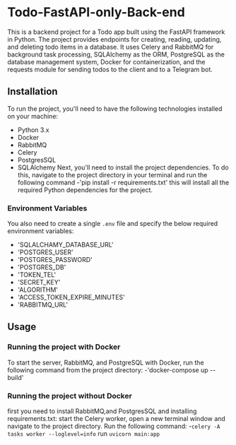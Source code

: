 # Todo-FastAPI-only-Back-end
This is a backend project for a Todo app built using the FastAPI framework in Python. The project provides endpoints for creating, reading, updating, and deleting todo items in a database. It uses Celery and RabbitMQ for background task processing, SQLAlchemy as the ORM, PostgreSQL as the database management system, Docker for containerization, and the requests module for sending todos to the client and to a Telegram bot.

## Installation
To run the project, you'll need to have the following technologies installed on your machine:

- Python 3.x
- Docker
- RabbitMQ
- Celery
- PostgresSQL
- SQLAlchemy
Next, you'll need to install the project dependencies. To do this, navigate to the project directory in your terminal and run the following command
-'pip install -r requirements.txt'
this will install all the required Python dependencies for the project.
### Environment Variables
You also need to create a single `.env` file and specify the below required environment variables:
- 'SQLALCHAMY_DATABASE_URL'
- 'POSTGRES_USER'
- 'POSTGRES_PASSWORD'
- 'POSTGRES_DB'
- 'TOKEN_TEL'
- 'SECRET_KEY'
- 'ALGORITHM'
- 'ACCESS_TOKEN_EXPIRE_MINUTES'
- 'RABBITMQ_URL'
## Usage
### Running the project with Docker
To start the server, RabbitMQ, and PostgreSQL with Docker, run the following command from the project directory:
-'docker-compose up --build'
### Running the project without Docker
first you need to install RabbitMQ,and PostgresSQL and installing requirements.txt:
start the Celery worker, open a new terminal window and navigate to the project directory. Run the following command:
-`celery -A tasks worker --loglevel=info`
run `uvicorn main:app`




